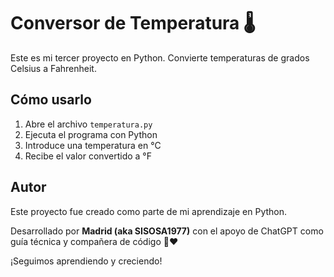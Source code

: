 # Conversor de Temperatura 🌡️

Este es mi tercer proyecto en Python. Convierte temperaturas de grados Celsius a Fahrenheit.

## Cómo usarlo

1. Abre el archivo `temperatura.py`
2. Ejecuta el programa con Python
3. Introduce una temperatura en °C
4. Recibe el valor convertido a °F

## Autor

Este proyecto fue creado como parte de mi aprendizaje en Python.

Desarrollado por **Madrid (aka SISOSA1977)** con el apoyo de ChatGPT como guía técnica y compañera de código 🤖❤️

¡Seguimos aprendiendo y creciendo!
